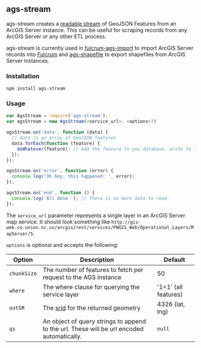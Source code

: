## ags-stream

ags-stream creates a [readable stream](http://nodejs.org/api/stream.html#stream_class_stream_readable) of GeoJSON Features from an ArcGIS Server instance. This can be useful for scraping records from any ArcGIS Server or any other ETL process.

ags-stream is currently used in [fulcrum-ags-import](https://github.com/fulcrumapp/fulcrum-ags-import) to import ArcGIS Server records into [Fulcrum](http://fulcrumapp.com) and [ags-shapefile](https://github.com/JasonSanford/shapefile-ags) to export shapefiles from ArcGIS Server instances.

### Installation

    npm install ags-stream

### Usage

```javascript
var AgsStream = require('ags-stream');
var agsStream = new AgsStream(<service_url>, <options>?)

agsStream.on('data', function (data) {
  // data is an array of GeoJSON features
  data.forEach(function (feature) {
    doWhatever(feature); // Add the feature to you database, write to file, whatever
  });
});

agsStream.on('error', function (error) {
  console.log('Oh boy, this happened: ', error);
});

agsStream.on('end', function () {
  console.log('All done.'); // There is no more data to read.
});
```

The `service_url` parameter represents a single layer in an ArcGIS Server map service. It should look something like `http://gis-web.co.union.nc.us/arcgis/rest/services/PWGIS_Web/Operational_Layers/MapServer/5`.

`options` is optional and accepts the following:

Option | Description | Default
------ | ----------- | -------
`chunkSize` | The number of features to fetch per request to the AGS instance | 50
`where` | The where clause for querying the service layer | '1=1' (all features)
`outSR` | The [srid](http://spatialreference.org/) for the returned geometry | 4326 (lat, lng)
`qs` | An object of query strings to append to the url. These will be url encoded automatically. | `null`
